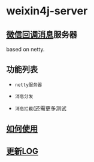 weixin4j-server
===============

[微信回调消息](http://mp.weixin.qq.com/wiki/1/6239b44c206cab9145b1d52c67e6c551.html)服务器
----------------
based on netty.

功能列表
-------
* `netty服务器`

* `消息分发`

* `消息拦截`(还需更多测试

[如何使用](https://github.com/foxinmy/weixin4j/wiki/%E5%A6%82%E4%BD%95%E4%BD%BF%E7%94%A8Server)
-------------

[更新LOG](./CHANGE.md)
----------------------